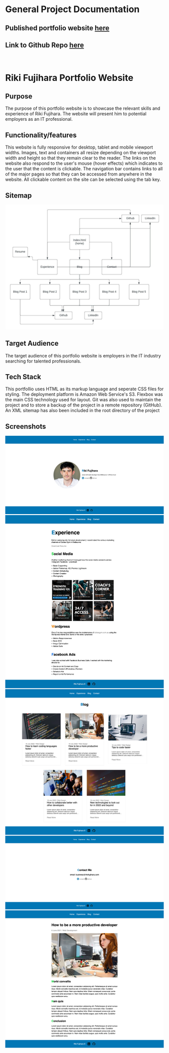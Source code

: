# General Project Documentation

## Published portfolio website <a href="https://rikifujihara-web.s3.ap-southeast-2.amazonaws.com/submission+Zip/src/html/index.html">here</a>

## Link to Github Repo <a href="https://github.com/rikifujihara">here</a>

<br>

# Riki Fujihara Portfolio Website

## Purpose

The purpose of this portfolio website is to showcase the relevant skills and experience of Riki Fujihara. The website will present him to potential employers as an IT professional.

## Functionality/features

This website is fully responsive for desktop, tablet and mobile viewport widths. Images, text and containers all resize depending on the viewport width and height so that they remain clear to the reader. The links on the website also respond to the user's mouse (hover effects) which indicates to the user that the content is clickable. The navigation bar contains links to all of the major pages so that they can be accessed from anywhere in the website. All clickable content on the site can be selected using the tab key.

## Sitemap

<img src="docs/portfolio-website-sitemap.jpeg" alt="sitemap image">

## Target Audience

The target audience of this portfolio website is employers in the IT industry searching for talented professionals.

## Tech Stack

This portfollio uses HTML as its markup language and seperate CSS files for styling. The deployment platform is Amazon Web Service's S3. Flexbox was the main CSS technology used for layout. Git was also used to maintain the project and to store a backup of the project in a remote repository (GitHub). An XML sitemap has also been included in the root directory of the project

## Screenshots

<img src="docs/screenshots/home-page.png" alt="homepage-screenshot">
<img src="docs/screenshots/experience-page.png" alt="experience-page-screenshot">
<img src="docs/screenshots/blog-page.png" alt="blog-page-screenshot">
<img src="docs/screenshots/contact-page.png" alt="contact-page-screenshot">
<img src="docs/screenshots/blog-post.png" alt="blog-post-screenshot">
